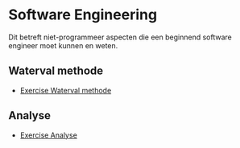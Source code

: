 # Software Engineering

Dit betreft niet-programmeer aspecten die een beginnend software engineer moet kunnen en weten.

## Waterval methode

+ [Exercise Waterval methode](https://stasemsoft.github.io/softwarematerial/docs/software%20engineering/waterval%20methode/VanTekstNaarSchemaWaterval.pdf)

## Analyse

+ [Exercise Analyse](https://stasemsoft.github.io/softwarematerial/docs/software%20engineering/analyse/Analysedocument.pdf)

